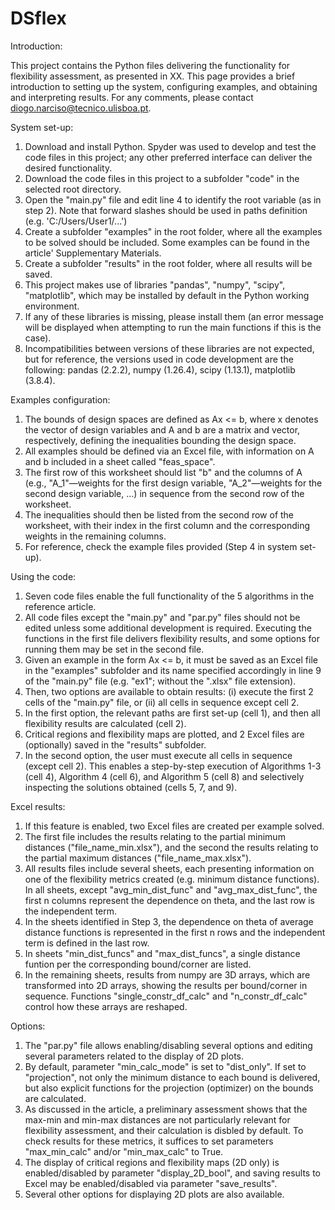 # DSflex
Introduction:

This project contains the Python files delivering the functionality for flexibility assessment, as presented in XX.
This page provides a brief introduction to setting up the system, configuring examples, and obtaining and interpreting results.
For any comments, please contact diogo.narciso@tecnico.ulisboa.pt.

System set-up:
1) Download and install Python. Spyder was used to develop and test the code files in this project; any other preferred interface can deliver the desired functionality.
2) Download the code files in this project to a subfolder "code" in the selected root directory.
3) Open the "main.py" file and edit line 4 to identify the root variable (as in step 2). Note that forward slashes should be used in paths definition (e.g. 'C:/Users/User1/...')
4) Create a subfolder "examples" in the root folder, where all the examples to be solved should be included. Some examples can be found in the article' Supplementary Materials.
5) Create a subfolder "results" in the root folder, where all results will be saved.
6) This project makes use of libraries "pandas", "numpy", "scipy", "matplotlib", which may be installed by default in the Python working environment.
7) If any of these libraries is missing, please install them (an error message will be displayed when attempting to run the main functions if this is the case).
8) Incompatibilities between versions of these libraries are not expected, but for reference, the versions used in code development are the following: pandas (2.2.2), numpy (1.26.4), scipy (1.13.1), matplotlib (3.8.4).

Examples configuration:
1) The bounds of design spaces are defined as Ax <= b, where x denotes the vector of design variables and A and b are a matrix and vector, respectively, defining the inequalities bounding the design space.
2) All examples should be defined via an Excel file, with information on A and b included in a sheet called "feas_space".
3) The first row of this worksheet should list "b" and the columns of A (e.g., "A_1"—weights for the first design variable, "A_2"—weights for the second design variable, ...) in sequence from the second row of the worksheet.
4) The inequalities should then be listed from the second row of the worksheet, with their index in the first column and the corresponding weights in the remaining columns.
5) For reference, check the example files provided (Step 4 in system set-up).

Using the code:
1) Seven code files enable the full functionality of the 5 algorithms in the reference article.
2) All code files except the "main.py" and "par.py" files should not be edited unless some additional development is required. Executing the functions in the first file delivers flexibility results, and some options for running them may be set in the second file.
3) Given an example in the form Ax <= b, it must be saved as an Excel file in the "examples" subfolder and its name specified accordingly in line 9 of the "main.py" file (e.g. "ex1"; without the ".xlsx" file extension).
4) Then, two options are available to obtain results: (i) execute the first 2 cells of the "main.py" file, or (ii) all cells in sequence except cell 2.
5) In the first option, the relevant paths are first set-up (cell 1), and then all flexibility results are calculated (cell 2).
6) Critical regions and flexibility maps are plotted, and 2 Excel files are (optionally) saved in the "results" subfolder.
7) In the second option, the user must execute all cells in sequence (except cell 2). This enables a step-by-step execution of Algorithms 1-3 (cell 4), Algorithm 4 (cell 6), and Algorithm 5 (cell 8) and selectively inspecting the solutions obtained (cells 5, 7, and 9).

Excel results:
1) If this feature is enabled, two Excel files are created per example solved.
2) The first file includes the results relating to the partial minimum distances ("file_name_min.xlsx"), and the second the results relating to the partial maximum distances ("file_name_max.xlsx").
3) All results files include several sheets, each presenting information on one of the flexibility metrics created (e.g. minimum distance functions). In all sheets, except "avg_min_dist_func" and "avg_max_dist_func", the first n columns represent the dependence on theta, and the last row is the independent term.
4) In the sheets identified in Step 3, the dependence on theta of average distance functions is represented in the first n rows and the independent term is defined in the last row.
5) In sheets "min_dist_funcs" and "max_dist_funcs", a single distance funtion per the corresponding bound/corner are listed.
6) In the remaining sheets, results from numpy are 3D arrays, which are transformed into 2D arrays, showing the results per bound/corner in sequence. Functions "single_constr_df_calc" and "n_constr_df_calc" control how these arrays are reshaped.

Options:
1) The "par.py" file allows enabling/disabling several options and editing several parameters related to the display of 2D plots.
2) By default, parameter "min_calc_mode" is set to "dist_only". If set to "projection", not only the minimum distance to each bound is delivered, but also explicit functions for the projection (optimizer) on the bounds are calculated.
3) As discussed in the article, a preliminary assessment shows that the max-min and min-max distances are not particularly relevant for flexibility assessment, and their calculation is disbled by default. To check results for these metrics, it suffices to set parameters "max_min_calc" and/or "min_max_calc" to True.
4) The display of critical regions and flexibility maps (2D only) is enabled/disabled by parameter "display_2D_bool", and saving results to Excel may be enabled/disabled via parameter "save_results".
5) Several other options for displaying 2D plots are also available.
